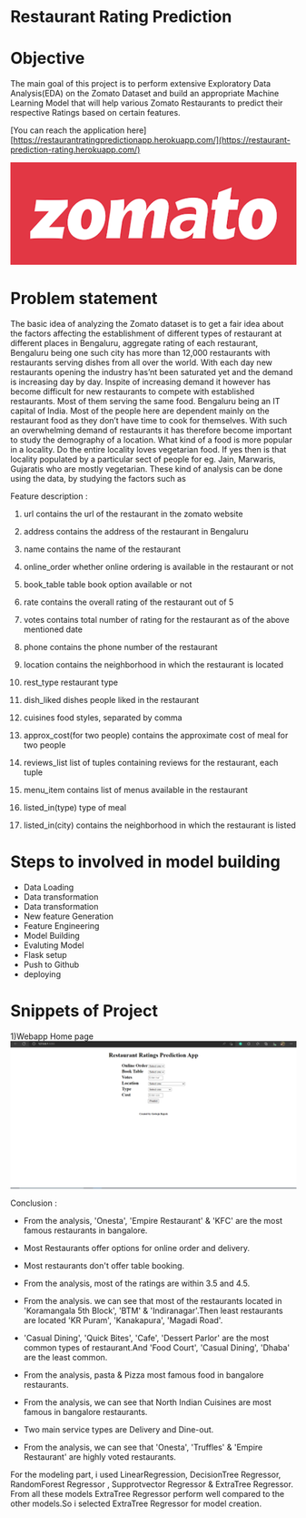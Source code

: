 # Restaurant Rating Prediction

# Objective

The main goal of this project is to perform extensive Exploratory Data Analysis(EDA) on 
the Zomato Dataset and build an appropriate Machine Learning Model that will help 
various Zomato Restaurants to predict their respective Ratings based on certain 
features.

[You can reach the application here] 
[https://restaurantratingpredictionapp.herokuapp.com/](https://restaurant-prediction-rating.herokuapp.com/)

![img](zmo.PNG)

# Problem statement
The basic idea of analyzing the Zomato dataset is to get a fair idea about the factors affecting the establishment
of different types of restaurant at different places in Bengaluru, aggregate rating of each restaurant, Bengaluru
being one such city has more than 12,000 restaurants with restaurants serving dishes from all over the world.
With each day new restaurants opening the industry has’nt been saturated yet and the demand is increasing
day by day. Inspite of increasing demand it however has become difficult for new restaurants to compete with
established restaurants. Most of them serving the same food. Bengaluru being an IT capital of India. Most of
the people here are dependent mainly on the restaurant food as they don’t have time to cook for themselves.
With such an overwhelming demand of restaurants it has therefore become important to study the demography
of a location. What kind of a food is more popular in a locality. Do the entire locality loves vegetarian food.
If yes then is that locality populated by a particular sect of people for eg. Jain, Marwaris, Gujaratis who are
mostly vegetarian. These kind of analysis can be done using the data, by studying the factors such as

Feature description :

1. url contains the url of the restaurant in the zomato website

2. address contains the address of the restaurant in Bengaluru

3. name contains the name of the restaurant

4. online_order whether online ordering is available in the restaurant or not

5. book_table table book option available or not

6. rate contains the overall rating of the restaurant out of 5

7. votes contains total number of rating for the restaurant as of the above mentioned date

8. phone contains the phone number of the restaurant

9. location contains the neighborhood in which the restaurant is located

10. rest_type restaurant type

11. dish_liked dishes people liked in the restaurant

12. cuisines food styles, separated by comma

13. approx_cost(for two people) contains the approximate cost of meal for two people

14. reviews_list list of tuples containing reviews for the restaurant, each tuple

15. menu_item contains list of menus available in the restaurant

16. listed_in(type) type of meal

17. listed_in(city) contains the neighborhood in which the restaurant is listed

# Steps to involved in model building
- Data Loading
- Data transformation
- Data transformation
- New feature Generation
- Feature Engineering
- Model Building
- Evaluting Model
- Flask setup
- Push to Github
- deploying

# Snippets of Project

1)Webapp Home page
![img](zm.PNG)

Conclusion :

* From the analysis, 'Onesta', 'Empire Restaurant' & 'KFC' are the most famous restaurants in bangalore.

* Most Restaurants offer options for online order and delivery.

* Most restaurants don't offer table booking.

* From the analysis, most of the ratings are within 3.5 and 4.5.

* From the analysis. we can see that most of the restaurants located in 'Koramangala 5th Block', 'BTM' & 'Indiranagar'.Then least      restaurants are located 'KR Puram', 'Kanakapura', 'Magadi Road'.

* 'Casual Dining', 'Quick Bites', 'Cafe', 'Dessert Parlor' are the most common types of restaurant.And 'Food Court', 'Casual Dining', 'Dhaba' are the least common.

* From the analysis, pasta & Pizza most famous food in bangalore restaurants.

* From the analysis, we can see that North Indian Cuisines are most famous in bangalore restaurants.

* Two main service types are Delivery and Dine-out.

* From the analysis, we can see that 'Onesta', 'Truffles' & 'Empire Restaurant' are highly voted restaurants.

For the modeling part, i used LinearRegression, DecisionTree Regressor, RandomForest Regressor , Supprotvector Regressor & ExtraTree Regressor. From all these models ExtraTree Regressor perform well compared to the other models.So i selected ExtraTree Regressor for model creation.




